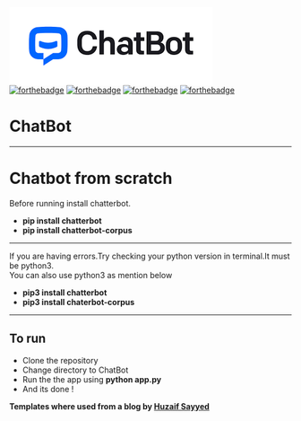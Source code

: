 
<img align="center"  src="https://github.com/suubh/ChatBot/blob/master/static/styles/indexchat.png" /><br>
[![forthebadge](https://forthebadge.com/images/badges/built-by-developers.svg)](https://forthebadge.com)
[![forthebadge](https://forthebadge.com/images/badges/built-with-swag.svg)](https://forthebadge.com)
[![forthebadge](https://forthebadge.com/images/badges/built-with-love.svg)](https://forthebadge.com)
[![forthebadge](https://forthebadge.com/images/badges/made-with-python.svg)](https://forthebadge.com)

# ChatBot
<hr>
<h1>Chatbot from scratch</h1>
Before running install chatterbot.
<ul>
  <li><strong>pip install chatterbot</strong></li>
  <li><strong>pip install chatterbot-corpus</strong></li>
</ul>
<hr>
If you are having errors.Try checking your python version in terminal.It must be python3.<br>
You can also use python3 as mention below
<ul>
  <li><strong>pip3 install chatterbot</strong></li>
  <li><strong>pip3 install chaterbot-corpus</strong></li>
</ul>
<hr>
<h2>To run</h2>
<ul>
  <li>Clone the repository</li>
  <li>Change directory to ChatBot</li>
  <li>Run the the app using <strong>python app.py </strong></li>
  <li>And its done !</li>
</ul>
<p><strong>Templates where used from a blog by <a href="https://studygyaan.com/python/create-web-based-chatbot-in-python-django-flask">Huzaif Sayyed</a> </strong></p>

